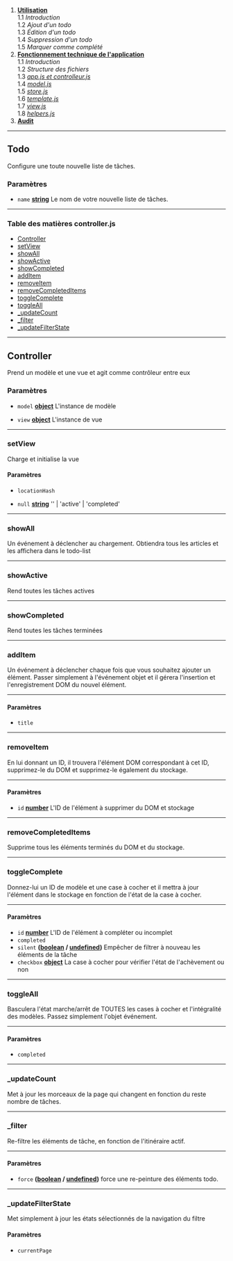 1.  **[Utilisation](/todo-list-app/no_tech_use)** \
1.1 *Introduction* \
1.2 *Ajout d'un todo* \
1.3 *Édition d'un todo* \
1.4 *Suppression d'un todo* \
1.5 *Marquer comme complété*
2.  **[Fonctionnement technique de l'application](/todo-list-app/tech_use)** \
1.1 *Introduction* \
1.2 *Structure des fichiers* \
1.3 *[app.js et controlleur.js](/todo-list-app/use_tech_controller)* \
1.4 *[model.js](/todo-list-app/use_tech_model)* \
1.5 *[store.js](/todo-list-app/use_tech_store)* \
1.6 *[template.js](/todo-list-app/use_tech_temlplate)* \
1.7 *[view.js](/todo-list-app/use_tech_view)* \
1.8 *[helpers.js](/todo-list-app/use_tech_helpers)* 
3.  **[Audit](/todo-list-app/use_tech_audit)**

---

<!-- Generated by documentation.js. Update this documentation by updating the source code. -->

## Todo

Configure une toute nouvelle liste de tâches.

### Paramètres

*  `name`  **[string][3]** Le nom de votre nouvelle liste de tâches.

[1]: #todo
[2]: #paramètres

[3]: https://developer.mozilla.org/docs/Web/JavaScript/Reference/Global_Objects/String

<!-- Generated by documentation.js. Update this documentation by updating the source code. -->

---

### Table des matières controller.js

*  [Controller][1]
*  [setView][3]
*  [showAll][5]
*  [showActive][6]
*  [showCompleted][7]
*  [addItem][8]
*  [removeItem][10]
*  [removeCompletedItems][12]
*  [toggleComplete][13]
*  [toggleAll][15]
*  [\_updateCount][17]
*  [\_filter][18]
*  [\_updateFilterState][20]

---

## Controller

Prend un modèle et une vue et agit comme contrôleur entre eux

### Paramètres

*  `model`  **[object][22]** L'instance de modèle

*  `view`  **[object][22]** L'instance de vue

---

### setView

Charge et initialise la vue

#### Paramètres


*  `locationHash`

*  `null`  **[string][23]** '' | 'active' | 'completed'

---

### showAll

Un événement à déclencher au chargement. Obtiendra tous les articles et les affichera dans le
todo-list

---

### showActive

Rend toutes les tâches actives

---

### showCompleted

Rend toutes les tâches terminées

---

### addItem

Un événement à déclencher chaque fois que vous souhaitez ajouter un élément. Passer simplement à l'événement
objet et il gérera l'insertion et l'enregistrement DOM du nouvel élément.

---

#### Paramètres

*  `title`

---

### removeItem

En lui donnant un ID, il trouvera l'élément DOM correspondant à cet ID,
supprimez-le du DOM et supprimez-le également du stockage.

---

#### Paramètres

*  `id`  **[number][24]**  L'ID de l'élément à supprimer du DOM et stockage

---

### removeCompletedItems

Supprime tous les éléments terminés du DOM et du stockage.

---

### toggleComplete
  
Donnez-lui un ID de modèle et une case à cocher et il mettra à jour l'élément
dans le stockage en fonction de l'état de la case à cocher.

---

#### Paramètres

*  `id`  **[number][24]** L'ID de l'élément à compléter ou incomplet
*  `completed`
*  `silent`  **([boolean][25] / [undefined][26])** Empêcher de filtrer à nouveau les éléments de la tâche
*  `checkbox`  **[object][22]**  La case à cocher pour vérifier l'état de l'achèvement ou non

---

### toggleAll


Basculera l'état marche/arrêt de TOUTES les cases à cocher et l'intégralité des modèles.
Passez simplement l'objet événement.

---

#### Paramètres

*  `completed`

---

### \_updateCount

Met à jour les morceaux de la page qui changent en fonction du reste
nombre de tâches.

---

### \_filter

Re-filtre les éléments de tâche, en fonction de l'itinéraire actif.

---

#### Paramètres

*  `force`  **([boolean][25] / [undefined][26])** force une re-peinture des éléments todo.

---

### \_updateFilterState

Met simplement à jour les états sélectionnés de la navigation du filtre


#### Paramètres

*  `currentPage`

[1]: #controller

[2]: #Paramètres

[3]: #setview

[4]: #Paramètres-1

[5]: #showall

[6]: #showactive

[7]: #showcompleted

[8]: #additem

[9]: #Paramètres-2

[10]: #removeitem

[11]: #Paramètres-3

[12]: #removecompleteditems

[13]: #togglecomplete

[14]: #Paramètres-4

[15]: #toggleall

[16]: #Paramètres-5

[17]: #_updatecount

[18]: #_filter

[19]: #Paramètres-6

[20]: #_updatefilterstate

[21]: #Paramètres-7

[22]: https://developer.mozilla.org/docs/Web/JavaScript/Reference/Global_Objects/Object

[23]: https://developer.mozilla.org/docs/Web/JavaScript/Reference/Global_Objects/String

[24]: https://developer.mozilla.org/docs/Web/JavaScript/Reference/Global_Objects/Number

[25]: https://developer.mozilla.org/docs/Web/JavaScript/Reference/Global_Objects/Boolean

[26]: https://developer.mozilla.org/docs/Web/JavaScript/Reference/Global_Objects/undefined
